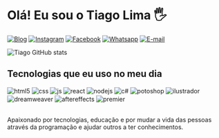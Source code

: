 #  Olá! Eu sou o Tiago Lima 🖐️

[![Blog](https://img.shields.io/website?label=tiagolima7dev.com&style=for-the-badge&url=https://tiagolima7dev.netlify.app/)](https://tiagolima7dev.netlify.app/)
[![Instagram](https://img.shields.io/badge/Instagram-E4405F?style=for-the-badge&logo=instagram&logoColor=white)](https://www.instagram.com/tiagolimadbvs7/)
[![Facebook](https://img.shields.io/badge/Facebook-1877F2?style=for-the-badge&logo=facebook&logoColor=white)](https://www.facebook.com/tiago.nevesdelima)
[![Whatsapp](https://img.shields.io/badge/WhatsApp-25D366?style=for-the-badge&logo=whatsapp&logoColor=white)](https://api.whatsapp.com/send?phone=5591992806448)
[![E-mail](https://img.shields.io/badge/Gmail-D14836?style=for-the-badge&logo=gmail&logoColor=white)](mailto:tiagolimadbvs7@gmail.com)

![Tiago GitHub stats](https://github-readme-stats.vercel.app/api?username=tiagoadv7&show_icons=true&theme=dracula&count_private=true)


## Tecnologias que eu uso no meu dia

<div style="display: inline_block">
  <img align="center" alt="html5" src="https://img.shields.io/badge/HTML5-E34F26?style=for-the-badge&logo=html5&logoColor=white" />
  <img align="center" alt="css" src="https://img.shields.io/badge/CSS3-1572B6?style=for-the-badge&logo=css3&logoColor=white" />
  <img align="center" alt="js" src="https://img.shields.io/badge/JavaScript-F7DF1E?style=for-the-badge&logo=javascript&logoColor=black" />
  <img align="center" alt="react" src="https://img.shields.io/badge/React-20232A?style=for-the-badge&logo=react&logoColor=61DAFB" />
  <img align="center" alt="nodejs" src="https://img.shields.io/badge/Node.js-43853D?style=for-the-badge&logo=node.js&logoColor=white" />
  <img align="center" alt="c#" src="https://img.shields.io/badge/C%23-239120?style=for-the-badge&logo=c-sharp&logoColor=white" />
  <img align="center" alt="potoshop" src="https://aleen42.github.io/badges/src/photoshop.svg" />
  <img align="center" alt="ilustrador" src="https://aleen42.github.io/badges/src/illustrator.svg"/>
  <img align="center" alt="dreamweaver" src="https://aleen42.github.io/badges/src/dreamweaver.svg"/>
  <img align="center" alt="aftereffects" src="https://aleen42.github.io/badges/src/after_effects.svg"/>
  <img align="center" alt="premier" src="https://aleen42.github.io/badges/src/premiere.svg"/>
</div><br/>

Apaixonado por tecnologias, educação e por mudar a vida das pessoas através da programação e ajudar outros a ter conhecimentos.
